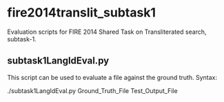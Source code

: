 fire2014translit_subtask1
=========================

Evaluation scripts for FIRE 2014 Shared Task on Transliterated search, subtask-1.


subtask1LangIdEval.py
---------------------

This script can be used to evaluate a file against the ground truth.
Syntax:

./subtask1LangIdEval.py Ground_Truth_File Test_Output_File
